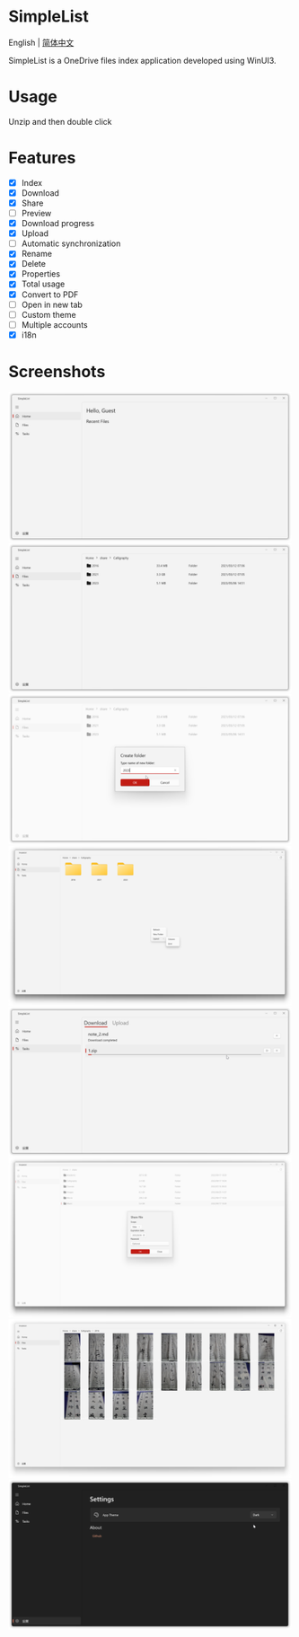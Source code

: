 # SimpleList

English | [简体中文](./README_zh_CN.md)

SimpleList is a OneDrive files index application developed using WinUI3.

# Usage

Unzip and then double click

# Features

- [x] Index
- [x] Download
- [x] Share
- [ ] Preview
- [x] Download progress
- [x] Upload
- [ ] Automatic synchronization
- [x] Rename
- [x] Delete
- [x] Properties
- [x] Total usage
- [x] Convert to PDF
- [ ] Open in new tab
- [ ] Custom theme
- [ ] Multiple accounts
- [x] i18n

# Screenshots

![HomePage](./ScreenShots/HomePage.png)
![CloudPage](./ScreenShots/CloudPage.png)
![CreateFolder](./ScreenShots/newFolder.png)
![GridLayout](./ScreenShots/GridLayout.png)
![TaskManager](./ScreenShots/TaskManagerPage.png)
![Sahre](./ScreenShots/Share.png)
![ImageViewing](./ScreenShots/ImageViewing.png)
![DarkMode](./ScreenShots/DarkMode.png)
